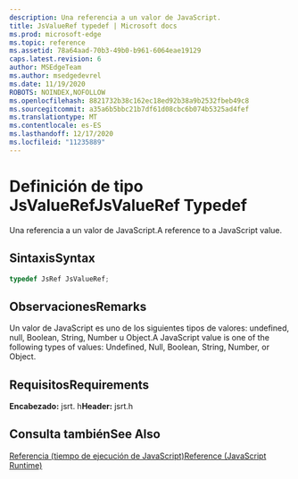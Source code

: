 ```yaml
---
description: Una referencia a un valor de JavaScript.
title: JsValueRef typedef | Microsoft docs
ms.prod: microsoft-edge
ms.topic: reference
ms.assetid: 78a64aad-70b3-49b0-b961-6064eae19129
caps.latest.revision: 6
author: MSEdgeTeam
ms.author: msedgedevrel
ms.date: 11/19/2020
ROBOTS: NOINDEX,NOFOLLOW
ms.openlocfilehash: 8821732b38c162ec18ed92b38a9b2532fbeb49c8
ms.sourcegitcommit: a35a6b5bbc21b7df61d08cbc6b074b5325ad4fef
ms.translationtype: MT
ms.contentlocale: es-ES
ms.lasthandoff: 12/17/2020
ms.locfileid: "11235889"
---
```

# <span data-ttu-id="603b1-103">Definición de tipo JsValueRef</span><span class="sxs-lookup"><span data-stu-id="603b1-103">JsValueRef Typedef</span></span>

<span data-ttu-id="603b1-104">Una referencia a un valor de JavaScript.</span><span class="sxs-lookup"><span data-stu-id="603b1-104">A reference to a JavaScript value.</span></span>  
  
## <span data-ttu-id="603b1-105">Sintaxis</span><span class="sxs-lookup"><span data-stu-id="603b1-105">Syntax</span></span>  
  
```cpp 
typedef JsRef JsValueRef;  
```  
  
## <span data-ttu-id="603b1-106">Observaciones</span><span class="sxs-lookup"><span data-stu-id="603b1-106">Remarks</span></span>  
 <span data-ttu-id="603b1-107">Un valor de JavaScript es uno de los siguientes tipos de valores: undefined, null, Boolean, String, Number u Object.</span><span class="sxs-lookup"><span data-stu-id="603b1-107">A JavaScript value is one of the following types of values: Undefined, Null, Boolean, String, Number, or Object.</span></span>  
  
## <span data-ttu-id="603b1-108">Requisitos</span><span class="sxs-lookup"><span data-stu-id="603b1-108">Requirements</span></span>  
 <span data-ttu-id="603b1-109">**Encabezado:** jsrt. h</span><span class="sxs-lookup"><span data-stu-id="603b1-109">**Header:** jsrt.h</span></span>  
  
## <span data-ttu-id="603b1-110">Consulta también</span><span class="sxs-lookup"><span data-stu-id="603b1-110">See Also</span></span>  
 [<span data-ttu-id="603b1-111">Referencia (tiempo de ejecución de JavaScript)</span><span class="sxs-lookup"><span data-stu-id="603b1-111">Reference (JavaScript Runtime)</span></span>](../chakra-hosting/reference-javascript-runtime.md)
